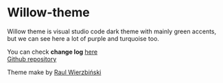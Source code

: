 # Willow-theme

Willow theme is visual studio code dark theme with mainly green accents, but we can see here a lot of purple and turquoise too.

You can check **change log** [here](https://github.com/Wierzba13/cloner/blob/main/CHANGELOG.md)  
[Github repository](https://github.com/Wierzba13/willow-theme)

Theme make by [Raul Wierzbiński](https://github.com/Wierzba13)
